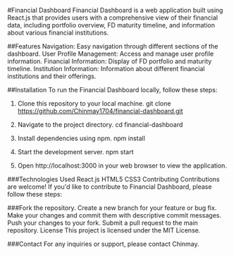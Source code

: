 #Financial Dashboard
Financial Dashboard is a web application built using React.js that provides users with a comprehensive view of their financial data, including portfolio overview, FD maturity timeline, and information about various financial institutions.

##Features
Navigation: Easy navigation through different sections of the dashboard.
User Profile Management: Access and manage user profile information.
Financial Information: Display of FD portfolio and maturity timeline.
Institution Information: Information about different financial institutions and their offerings.

##Installation
To run the Financial Dashboard locally, follow these steps:

1. Clone this repository to your local machine.
git clone https://github.com/Chinmay1704/financial-dashboard.git

2. Navigate to the project directory.
cd financial-dashboard

3. Install dependencies using npm.
npm install

4. Start the development server.
npm start

5. Open http://localhost:3000 in your web browser to view the application.

###Technologies Used
React.js
HTML5
CSS3
Contributing
Contributions are welcome! If you'd like to contribute to Financial Dashboard, please follow these steps:

###Fork the repository.
Create a new branch for your feature or bug fix.
Make your changes and commit them with descriptive commit messages.
Push your changes to your fork.
Submit a pull request to the main repository.
License
This project is licensed under the MIT License.

###Contact
For any inquiries or support, please contact Chinmay.